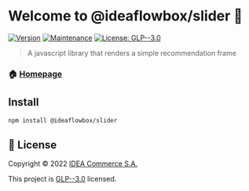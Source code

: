 # Welcome to @ideaflowbox/slider 👋
[![Version](https://img.shields.io/npm/v/@ideaflowbox/slider.svg)](https://www.npmjs.com/package/@ideaflowbox/slider)
[![Maintenance](https://img.shields.io/badge/Maintained%3F-yes-green.svg)](https://github.com/IDEAflowbox/slider/graphs/commit-activity)
[![License: GLP--3.0](https://img.shields.io/github/license/IDEAflowbox/slider)](https://github.com/IDEAflowbox/slider/blob/master/LICENSE)

> A javascript library that renders a simple recommendation frame

### 🏠 [Homepage](https://idea-commerce.com/ideaflowbox/)

## Install

```sh
npm install @ideaflowbox/slider
```

## 📝 License

Copyright © 2022 [IDEA Commerce S.A.](https://github.com/IDEAflowbox)

This project is [GLP--3.0](https://github.com/IDEAflowbox/slider/blob/master/LICENSE) licensed.
